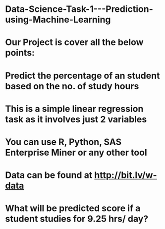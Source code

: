 # Data-Science-Task-1---Prediction-using-Machine-Learning

# Our Project is cover all the below points:

# Predict the percentage of an student based on the no. of study hours
# This is a simple linear regression task as it involves just 2 variables
# You can use R, Python, SAS Enterprise Miner or any other tool
# Data can be found at http://bit.lv/w-data
# What will be predicted score if a student studies for 9.25 hrs/ day?
